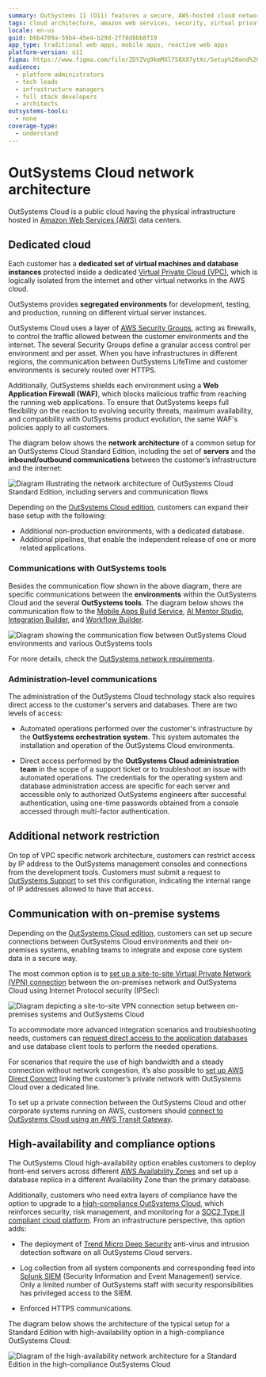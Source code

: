 ```yaml
---
summary: OutSystems 11 (O11) features a secure, AWS-hosted cloud network architecture with dedicated environments and advanced security controls.
tags: cloud architecture, amazon web services, security, virtual private cloud, web application firewall
locale: en-us
guid: b6b4709a-59b4-45e4-b29d-2f78d8bb8f19
app_type: traditional web apps, mobile apps, reactive web apps
platform-version: o11
figma: https://www.figma.com/file/ZDYZVg9kmMXl758XX7ytXc/Setup%20and%20maintain%20your%20OutSystems%20Infrastructure?node-id=352:86
audience:
  - platform administrators
  - tech leads
  - infrastructure managers
  - full stack developers
  - architects
outsystems-tools:
  - none
coverage-type:
  - understand
---
```


# OutSystems Cloud network architecture

OutSystems Cloud is a public cloud having the physical infrastructure hosted in [Amazon Web Services (AWS)](https://aws.amazon.com/) data centers.

## Dedicated cloud

Each customer has a **dedicated set of virtual machines and database instances** protected inside a dedicated [Virtual Private Cloud (VPC)](https://aws.amazon.com/vpc/), which is logically isolated from the internet and other virtual networks in the AWS cloud.

OutSystems provides **segregated environments** for development, testing, and production, running on different virtual server instances.

OutSystems Cloud uses a layer of [AWS Security Groups](https://docs.aws.amazon.com/vpc/latest/userguide/VPC_SecurityGroups.html), acting as firewalls, to control the traffic allowed between the customer environments and the internet. The several Security Groups define a granular access control per environment and per asset. When you have infrastructures in different regions, the communication between OutSystems LifeTime and customer environments is securely routed over HTTPS.

Additionally, OutSystems shields each environment using a **Web Application Firewall (WAF)**, which blocks malicious traffic from reaching the running web applications. To ensure that OutSystems keeps full flexibility on the reaction to evolving security threats, maximum availability, and compatibility with OutSystems product evolution, the same WAF's policies apply to all customers.

The diagram below shows the **network architecture** of a common setup for an OutSystems Cloud Standard Edition, including the set of **servers** and the **inbound/outbound communications** between the customer’s infrastructure and the internet:

![Diagram illustrating the network architecture of OutSystems Cloud Standard Edition, including servers and communication flows](images/cloud-architecture-standard-diag.png "OutSystems Cloud Standard Edition Network Architecture")

Depending on the [OutSystems Cloud edition](https://www.outsystems.com/legal/success/cloud-services-catalog/), customers can expand their base setup with the following:

* Additional non-production environments, with a dedicated database.
* Additional pipelines, that enable the independent release of one or more related applications.

### Communications with OutSystems tools

Besides the communication flow shown in the above diagram, there are specific communications between the **environments** within the OutSystems Cloud and the several **OutSystems tools**. The diagram below shows the communication flow to the [Mobile Apps Build Service](../../../deploying-apps/mobile-app-packaging-delivery/mobile-apps-build-service/intro.md), [AI Mentor Studio](../../../monitor-and-troubleshoot/manage-tech-debt/intro.md), [Integration Builder](../../../integration-with-systems/integration-builder/intro.md), and [Workflow Builder](../../../building-apps/case-management-workflow/workflow-builder/intro.md).

![Diagram showing the communication flow between OutSystems Cloud environments and various OutSystems tools](images/communication-between-environments-tools-diag.png "Communication Flow with OutSystems Tools")

For more details, check the [OutSystems network requirements](../network-requirements.md).

### Administration-level communications

The administration of the OutSystems Cloud technology stack also requires direct access to the customer's servers and databases. There are two levels of access:

* Automated operations performed over the customer's infrastructure by the **OutSystems orchestration system**. This system automates the installation and operation of the OutSystems Cloud environments.

* Direct access performed by the **OutSystems Cloud administration team** in the scope of a support ticket or to troubleshoot an issue with automated operations. The credentials for the operating system and database administration access are specific for each server and accessible only to authorized OutSystems engineers after successful authentication, using one-time passwords obtained from a console accessed through multi-factor authentication.

## Additional network restriction

On top of VPC specific network architecture, customers can restrict access by IP address to the OutSystems management consoles and connections from the development tools. Customers must submit a request to [OutSystems Support](https://www.outsystems.com/legal/success/contact-outsystems-technical-support/) to set this configuration, indicating the internal range of IP addresses allowed to have that access.

## Communication with on-premise systems

Depending on the [OutSystems Cloud edition](https://www.outsystems.com/legal/success/cloud-services-catalog/), customers can set up secure connections between OutSystems Cloud environments and their on-premises systems, enabling teams to integrate and expose core system data in a secure way.

The most common option is to [set up a site-to-site Virtual Private Network (VPN) connection](https://success.outsystems.com/Support/Enterprise_Customers/Maintenance_and_Operations/Set_Up_a_VPN_to_your_OutSystems_Cloud) between the on-premises network and OutSystems Cloud using Internet Protocol security (IPSec):

![Diagram depicting a site-to-site VPN connection setup between on-premises systems and OutSystems Cloud](images/cloud-architecture-vpn-diag.png "VPN Connection in OutSystems Cloud Architecture")

To accommodate more advanced integration scenarios and troubleshooting needs, customers can [request direct access to the application databases](https://success.outsystems.com/Support/Enterprise_Customers/Maintenance_and_Operations/Access_the_database_of_your_OutSystems_Cloud) and use database client tools to perform the needed operations.

For scenarios that require the use of high bandwidth and a steady connection without network congestion, it’s also possible to [set up AWS Direct Connect](https://success.outsystems.com/Support/Enterprise_Customers/Maintenance_and_Operations/AWS_Direct_Connect_on_OutSystems_Cloud) linking the customer’s private network with OutSystems Cloud over a dedicated line.

To set up a private connection between the OutSystems Cloud and other corporate systems running on AWS, customers should [connect to OutSystems Cloud using an AWS Transit Gateway](https://success.outsystems.com/Support/Enterprise_Customers/Maintenance_and_Operations/Connect_to_your_OutSystems_Cloud_using_AWS_Transit_Gateway).

## High-availability and compliance options

The OutSystems Cloud high-availability option enables customers to deploy front-end servers across different [AWS Availability Zones](https://docs.aws.amazon.com/AWSEC2/latest/UserGuide/using-regions-availability-zones.html#concepts-availability-zones) and set up a database replica in a different Availability Zone than the primary database.

Additionally, customers who need extra layers of compliance have the option to upgrade to a [high-compliance OutSystems Cloud](https://www.outsystems.com/sentry/), which reinforces security, risk management, and monitoring for a [SOC2 Type II compliant cloud platform](https://www.outsystems.com/trust/). From an infrastructure perspective, this option adds:

* The deployment of [Trend Micro Deep Security](https://www.trendmicro.com/) anti-virus and intrusion detection software on all OutSystems Cloud servers.

* Log collection from all system components and corresponding feed into [Splunk SIEM](https://www.splunk.com/) (Security Information and Event Management) service. Only a limited number of OutSystems staff with security responsibilities has privileged access to the SIEM.

* Enforced HTTPS communications.

The diagram below shows the architecture of the typical setup for a Standard Edition with high-availability option in a high-compliance OutSystems Cloud:

![Diagram of the high-availability network architecture for a Standard Edition in the high-compliance OutSystems Cloud](images/cloud-architecture-high-availability-diag.png "High-Availability OutSystems Cloud Architecture")
